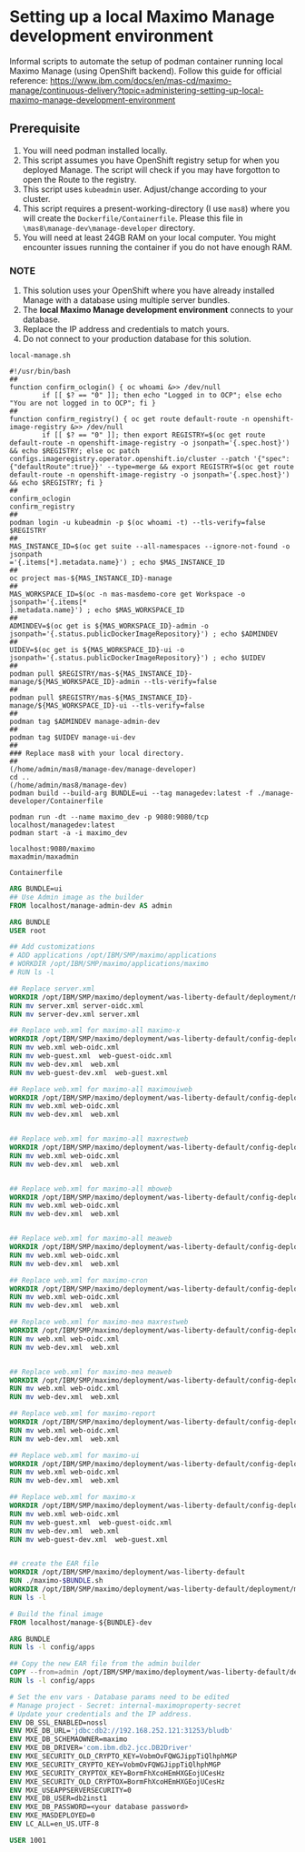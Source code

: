 # Setting up a local Maximo Manage development environment

Informal scripts to automate the setup of podman container running local Maximo Manage (using OpenShift backend). Follow this guide for official reference: https://www.ibm.com/docs/en/mas-cd/maximo-manage/continuous-delivery?topic=administering-setting-up-local-maximo-manage-development-environment

## Prerequisite

1. You will need podman installed locally. 
2. This script assumes you have OpenShift registry setup for when you deployed Manage. The script will check if you may have forgotton to open the Route to the registry.
3. This script uses `kubeadmin` user. Adjust/change according to your cluster.
4. This script requires a present-working-directory (I use `mas8`) where you will create the `Dockerfile/Containerfile`. Please this file in `\mas8\manage-dev\manage-developer` directory.
5. You will need at least 24GB RAM on your local computer. You might encounter issues running the container if you do not have enough RAM.

### NOTE

1. This solution uses your OpenShift where you have already installed Manage with a database using multiple server bundles.  
2. The **local Maximo Manage development environment** connects to your database. 
3. Replace the IP address and credentials to match yours. 
4. Do not connect to your production database for this solution.

`local-manage.sh`

```shell
#!/usr/bin/bash
##
function confirm_oclogin() { oc whoami &>> /dev/null
        if [[ $? == "0" ]]; then echo "Logged in to OCP"; else echo "You are not logged in to OCP"; fi }
##
function confirm_registry() { oc get route default-route -n openshift-image-registry &>> /dev/null
        if [[ $? == "0" ]]; then export REGISTRY=$(oc get route default-route -n openshift-image-registry -o jsonpath='{.spec.host}') && echo $REGISTRY; else oc patch configs.imageregistry.operator.openshift.io/cluster --patch '{"spec":{"defaultRoute":true}}' --type=merge && export REGISTRY=$(oc get route default-route -n openshift-image-registry -o jsonpath='{.spec.host}') && echo $REGISTRY; fi }
##
confirm_oclogin
confirm_registry
##
podman login -u kubeadmin -p $(oc whoami -t) --tls-verify=false $REGISTRY
##
MAS_INSTANCE_ID=$(oc get suite --all-namespaces --ignore-not-found -o jsonpath
='{.items[*].metadata.name}') ; echo $MAS_INSTANCE_ID
##
oc project mas-${MAS_INSTANCE_ID}-manage
##
MAS_WORKSPACE_ID=$(oc -n mas-masdemo-core get Workspace -o jsonpath='{.items[*
].metadata.name}') ; echo $MAS_WORKSPACE_ID
##
ADMINDEV=$(oc get is ${MAS_WORKSPACE_ID}-admin -o jsonpath='{.status.publicDockerImageRepository}') ; echo $ADMINDEV
##
UIDEV=$(oc get is ${MAS_WORKSPACE_ID}-ui -o jsonpath='{.status.publicDockerImageRepository}') ; echo $UIDEV
##
podman pull $REGISTRY/mas-${MAS_INSTANCE_ID}-manage/${MAS_WORKSPACE_ID}-admin --tls-verify=false
##
podman pull $REGISTRY/mas-${MAS_INSTANCE_ID}-manage/${MAS_WORKSPACE_ID}-ui --tls-verify=false
##
podman tag $ADMINDEV manage-admin-dev
##
podman tag $UIDEV manage-ui-dev
##
### Replace mas8 with your local directory.
##
(/home/admin/mas8/manage-dev/manage-developer)
cd ..
(/home/admin/mas8/manage-dev)
podman build --build-arg BUNDLE=ui --tag managedev:latest -f ./manage-developer/Containerfile

podman run -dt --name maximo_dev -p 9080:9080/tcp localhost/managedev:latest
podman start -a -i maximo_dev

localhost:9080/maximo
maxadmin/maxadmin

```

`Containerfile`

```Dockerfile
ARG BUNDLE=ui
## Use Admin image as the builder
FROM localhost/manage-admin-dev AS admin

ARG BUNDLE
USER root

## Add customizations
# ADD applications /opt/IBM/SMP/maximo/applications
# WORKDIR /opt/IBM/SMP/maximo/applications/maximo
# RUN ls -l

## Replace server.xml
WORKDIR /opt/IBM/SMP/maximo/deployment/was-liberty-default/deployment/maximo-$BUNDLE/maximo-$BUNDLE-server/
RUN mv server.xml server-oidc.xml
RUN mv server-dev.xml server.xml

## Replace web.xml for maximo-all maximo-x
WORKDIR /opt/IBM/SMP/maximo/deployment/was-liberty-default/config-deployment-descriptors/maximo-all/maximo-x/webmodule/WEB-INF/
RUN mv web.xml web-oidc.xml
RUN mv web-guest.xml  web-guest-oidc.xml
RUN mv web-dev.xml  web.xml
RUN mv web-guest-dev.xml  web-guest.xml

## Replace web.xml for maximo-all maximouiweb
WORKDIR /opt/IBM/SMP/maximo/deployment/was-liberty-default/config-deployment-descriptors/maximo-all/maximouiweb/webmodule/WEB-INF/
RUN mv web.xml web-oidc.xml
RUN mv web-dev.xml  web.xml


## Replace web.xml for maximo-all maxrestweb
WORKDIR /opt/IBM/SMP/maximo/deployment/was-liberty-default/config-deployment-descriptors/maximo-all/maxrestweb/webmodule/WEB-INF/
RUN mv web.xml web-oidc.xml
RUN mv web-dev.xml  web.xml


## Replace web.xml for maximo-all mboweb
WORKDIR /opt/IBM/SMP/maximo/deployment/was-liberty-default/config-deployment-descriptors/maximo-all/mboweb/webmodule/WEB-INF/
RUN mv web.xml web-oidc.xml
RUN mv web-dev.xml  web.xml


## Replace web.xml for maximo-all meaweb
WORKDIR /opt/IBM/SMP/maximo/deployment/was-liberty-default/config-deployment-descriptors/maximo-all/meaweb/webmodule/WEB-INF/
RUN mv web.xml web-oidc.xml
RUN mv web-dev.xml  web.xml

## Replace web.xml for maximo-cron
WORKDIR /opt/IBM/SMP/maximo/deployment/was-liberty-default/config-deployment-descriptors/maximo-cron/webmodule/WEB-INF/
RUN mv web.xml web-oidc.xml
RUN mv web-dev.xml  web.xml

## Replace web.xml for maximo-mea maxrestweb
WORKDIR /opt/IBM/SMP/maximo/deployment/was-liberty-default/config-deployment-descriptors/maximo-mea/maxrestweb/webmodule/WEB-INF/
RUN mv web.xml web-oidc.xml
RUN mv web-dev.xml  web.xml


## Replace web.xml for maximo-mea meaweb
WORKDIR /opt/IBM/SMP/maximo/deployment/was-liberty-default/config-deployment-descriptors/maximo-mea/meaweb/webmodule/WEB-INF/
RUN mv web.xml web-oidc.xml
RUN mv web-dev.xml  web.xml

## Replace web.xml for maximo-report
WORKDIR /opt/IBM/SMP/maximo/deployment/was-liberty-default/config-deployment-descriptors/maximo-report/webmodule/WEB-INF/
RUN mv web.xml web-oidc.xml
RUN mv web-dev.xml  web.xml

## Replace web.xml for maximo-ui
WORKDIR /opt/IBM/SMP/maximo/deployment/was-liberty-default/config-deployment-descriptors/maximo-ui/webmodule/WEB-INF/
RUN mv web.xml web-oidc.xml
RUN mv web-dev.xml  web.xml

## Replace web.xml for maximo-x
WORKDIR /opt/IBM/SMP/maximo/deployment/was-liberty-default/config-deployment-descriptors/maximo-x/webmodule/WEB-INF/
RUN mv web.xml web-oidc.xml
RUN mv web-guest.xml  web-guest-oidc.xml
RUN mv web-dev.xml  web.xml
RUN mv web-guest-dev.xml  web-guest.xml


## create the EAR file
WORKDIR /opt/IBM/SMP/maximo/deployment/was-liberty-default
RUN ./maximo-$BUNDLE.sh
WORKDIR /opt/IBM/SMP/maximo/deployment/was-liberty-default/deployment/maximo-$BUNDLE/maximo-$BUNDLE-server/apps/
RUN ls -l

# Build the final image
FROM localhost/manage-${BUNDLE}-dev

ARG BUNDLE
RUN ls -l config/apps

## Copy the new EAR file from the admin builder
COPY --from=admin /opt/IBM/SMP/maximo/deployment/was-liberty-default/deployment/maximo-$BUNDLE/maximo-$BUNDLE-server/apps/*.war /config/apps
RUN ls -l config/apps

# Set the env vars - Database params need to be edited
# Manage project - Secret: internal-maximoproperty-secret
# Update your credentials and the IP address.
ENV DB_SSL_ENABLED=nossl
ENV MXE_DB_URL='jdbc:db2://192.168.252.121:31253/bludb'
ENV MXE_DB_SCHEMAOWNER=maximo
ENV MXE_DB_DRIVER='com.ibm.db2.jcc.DB2Driver'
ENV MXE_SECURITY_OLD_CRYPTO_KEY=VobmOvFQWGJippTiQlhphMGP
ENV MXE_SECURITY_CRYPTO_KEY=VobmOvFQWGJippTiQlhphMGP
ENV MXE_SECURITY_CRYPTOX_KEY=BormFhXcoHEmHXGEojUCesHz
ENV MXE_SECURITY_OLD_CRYPTOX=BormFhXcoHEmHXGEojUCesHz
ENV MXE_USEAPPSERVERSECURITY=0
ENV MXE_DB_USER=db2inst1
ENV MXE_DB_PASSWORD=<your database password>
ENV MXE_MASDEPLOYED=0
ENV LC_ALL=en_US.UTF-8

USER 1001
```
